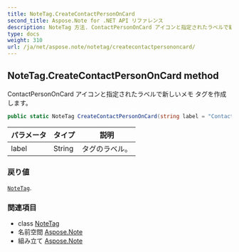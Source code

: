 ```yaml
---
title: NoteTag.CreateContactPersonOnCard
second_title: Aspose.Note for .NET API リファレンス
description: NoteTag 方法. ContactPersonOnCard アイコンと指定されたラベルで新しいメモ タグを作成します
type: docs
weight: 310
url: /ja/net/aspose.note/notetag/createcontactpersononcard/
---
```

## NoteTag.CreateContactPersonOnCard method

ContactPersonOnCard アイコンと指定されたラベルで新しいメモ タグを作成します。

```csharp
public static NoteTag CreateContactPersonOnCard(string label = "Contact")
```

| パラメータ | タイプ | 説明 |
| --- | --- | --- |
| label | String | タグのラベル。 |

### 戻り値

[`NoteTag`](../).

### 関連項目

* class [NoteTag](../)
* 名前空間 [Aspose.Note](../../notetag/)
* 組み立て [Aspose.Note](../../../)



